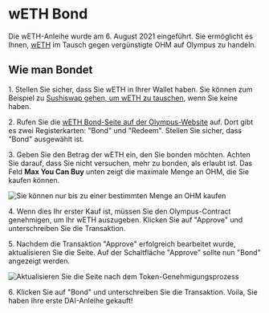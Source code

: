 # wETH Bond

Die wETH-Anleihe wurde am 6. August 2021 eingeführt. Sie ermöglicht es Ihnen, [wETH](https://weth.io) im Tausch gegen vergünstigte OHM auf Olympus zu handeln.

## Wie man Bondet

1\. Stellen Sie sicher, dass Sie wETH in Ihrer Wallet haben. Sie können zum Beispiel zu [Sushiswap gehen, um wETH zu tauschen](https://app.sushi.com/swap?inputCurrency=\&outputCurrency=0xC02aaA39b223FE8D0A0e5C4F27eAD9083C756Cc2), wenn Sie keine haben.

2\. Rufen Sie die [wETH Bond-Seite auf der Olympus-Website](https://app.olympusdao.finance/#/bonds/eth) auf. Dort gibt es zwei Registerkarten: "Bond" und "Redeem". Stellen Sie sicher, dass "Bond" ausgewählt ist.

3\. Geben Sie den Betrag der wETH ein, den Sie bonden möchten. Achten Sie darauf, dass Sie nicht versuchen, mehr zu bonden, als erlaubt ist. Das Feld **Max You Can Buy** unten zeigt die maximale Menge an OHM, die Sie kaufen können.

![Sie können nur bis zu einer bestimmten Menge an OHM kaufen](../../.gitbook/assets/max\_you\_can\_buy.png)

4\. Wenn dies Ihr erster Kauf ist, müssen Sie den Olympus-Contract genehmigen, um Ihr wETH auszugeben. Klicken Sie auf "Approve" und unterschreiben Sie die Transaktion.

5\. Nachdem die Transaktion "Approve" erfolgreich bearbeitet wurde, aktualisieren Sie die Seite. Auf der Schaltfläche "Approve" sollte nun "Bond" angezeigt werden.

![Aktualisieren Sie die Seite nach dem Token-Genehmigungsprozess](../../.gitbook/assets/bond\_refresh.png)

6\. Klicken Sie auf "Bond" und unterschreiben Sie die Transaktion. Voila, Sie haben Ihre erste DAI-Anleihe gekauft!
